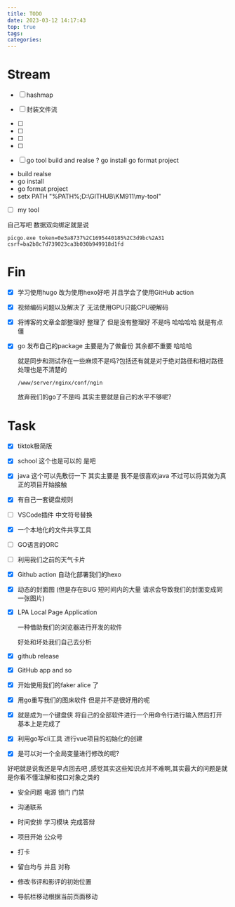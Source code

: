 ```yaml
---
title: TODO
date: 2023-03-12 14:17:43
top: true
tags:
categories:
---
```


#  Stream

-   [ ] hashmap 

-   [ ] 封装文件流

-   [ ] 

-   [ ] 

-   [ ] 

-   [ ] 

-   [ ] go tool    build and realse ?     go install   go format project 

* build realse
* go install 
* go format project
* setx PATH "%PATH%;D:\GITHUB\KM911\my-tool"

-   [ ] my tool

    

自己写吧 数据双向绑定就是说 

```
picgo.exe token=0e3a8737%2C1695440185%2C3d9bc%2A31 csrf=ba2b8c7d739023ca3b030b949918d1fd
```

# Fin

-   [x] 学习使用hugo 改为使用hexo好吧 并且学会了使用GitHub action

-   [x] 视频编码问题以及解决了 无法使用GPU只能CPU硬解码

-   [x] 将博客的文章全部整理好 整理了 但是没有整理好 不是吗 哈哈哈哈 就是有点僵

-   [x] go 发布自己的package 主要是为了做备份 其余都不重要 哈哈哈

    就是同步和测试存在一些麻烦不是吗?包括还有就是对于绝对路径和相对路径处理也是不清楚的
    
      
    
    ```
    /www/server/nginx/conf/ngin
    ```
    
    放弃我们的go了不是吗 其实主要就是自己的水平不够呢?

# Task

-   [x] tiktok极简版
-   [x] school 这个也是可以的 是吧 
-   [x] java 这个可以先敷衍一下 其实主要是 我不是很喜欢java 不过可以将其做为真正的项目开始接触
-   [x] 有自己一套键盘规则

-   [ ] VSCode插件 中文符号替换

-   [x] 一个本地化的文件共享工具 

-   [ ] GO语言的ORC

-   [ ] 利用我们之前的天气卡片

-   [x] Github action 自动化部署我们的hexo

-   [x] 动态的封面图 (但是存在BUG 短时间内的大量 请求会导致我们的封面变成同一张图片)

-   [x] LPA Local Page Application 

    一种借助我们的浏览器进行开发的软件 

    好处和坏处我们自己去分析

-   [x] github release 

-   [x] GitHub app and so

-   [x] 开始使用我们的faker alice 了

-   [x] 用go重写我们的图床软件 但是并不是很好用的呢

-   [x] 就是成为一个键盘侠 将自己的全部软件进行一个用命令行进行输入然后打开 基本上是完成了

-   [x] 利用go写cli工具 进行vue项目的初始化的创建 

-   [x] 是可以对一个全局变量进行修改的呢?

好吧就是说我还是早点回去吧 ,感觉其实这些知识点并不难啊,其实最大的问题是就是你看不懂注解和接口对象之类的





* 安全问题 电源 锁门 门禁 

* 沟通联系 

* 时间安排  学习模块 完成答辩 

* 项目开始 公众号  

* 打卡






* 留白均与 并且 对称

* 修改书评和影评的初始位置 

* 导航栏移动根据当前页面移动

  

